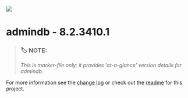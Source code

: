 ![](https://assets.overachiever.net/s4/images/s4_main_logo.png)

# admindb - 8.2.3410.1

> ### :label: **NOTE:** 
> *This is marker-file only; it provides 'at-a-glance' version details for admindb.* 

For more information see the [change log](/changelog.md) or check out the [readme](/readme.md) for this project.
